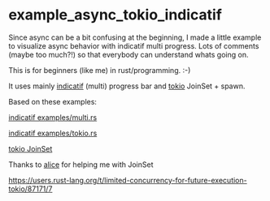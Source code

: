 # example_async_tokio_indicatif

Since async can be a bit confusing at the beginning, I made a little example to visualize async behavior with indicatif multi progress. 
Lots of comments (maybe too much?!) so that everybody can understand whats going on.
 
This is for beginners (like me) in rust/programming. :-)

It uses mainly [indicatif](https://github.com/console-rs/indicatif) (multi) progress bar and [tokio](https://tokio.rs/) JoinSet + spawn.

Based on these examples:

[indicatif examples/multi.rs](https://github.com/console-rs/indicatif/blob/main/examples/multi.rs)

[indicatif examples/tokio.rs](https://github.com/console-rs/indicatif/blob/main/examples/tokio.rs)

[tokio JoinSet](https://docs.rs/tokio/latest/tokio/task/struct.JoinSet.html#examples)



Thanks to [alice](https://github.com/Darksonn) for helping me with JoinSet

https://users.rust-lang.org/t/limited-concurrency-for-future-execution-tokio/87171/7
